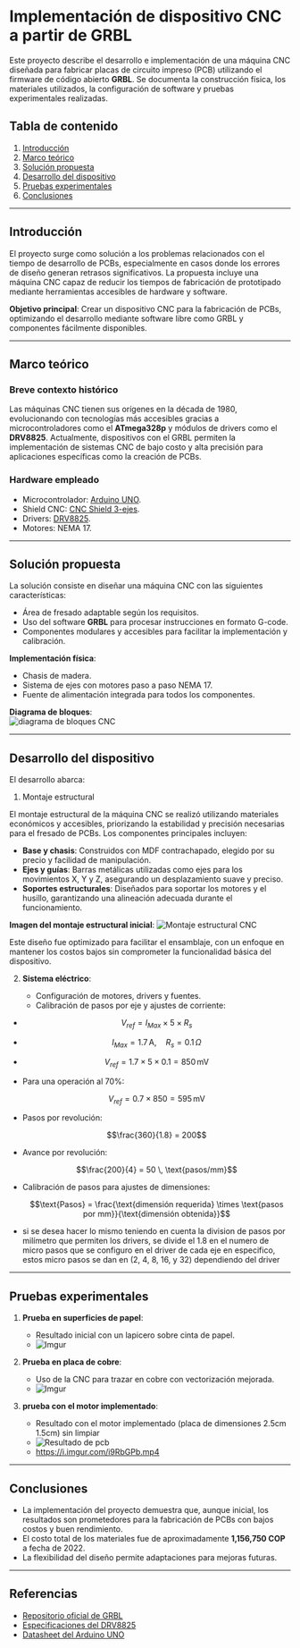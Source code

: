 # Implementación de dispositivo CNC a partir de GRBL

Este proyecto describe el desarrollo e implementación de una máquina CNC diseñada para fabricar placas de circuito impreso (PCB) utilizando el firmware de código abierto **GRBL**. Se documenta la construcción física, los materiales utilizados, la configuración de software y pruebas experimentales realizadas.

## Tabla de contenido

1. [Introducción](#introducción)
2. [Marco teórico](#marco-teórico)
3. [Solución propuesta](#solución-propuesta)
4. [Desarrollo del dispositivo](#desarrollo-del-dispositivo)
5. [Pruebas experimentales](#pruebas-experimentales)
6. [Conclusiones](#conclusiones)

---

## Introducción

El proyecto surge como solución a los problemas relacionados con el tiempo de desarrollo de PCBs, especialmente en casos donde los errores de diseño generan retrasos significativos. La propuesta incluye una máquina CNC capaz de reducir los tiempos de fabricación de prototipado mediante herramientas accesibles de hardware y software.

**Objetivo principal**: Crear un dispositivo CNC para la fabricación de PCBs, optimizando el desarrollo mediante software libre como GRBL y componentes fácilmente disponibles.

---

## Marco teórico

### Breve contexto histórico

Las máquinas CNC tienen sus orígenes en la década de 1980, evolucionando con tecnologías más accesibles gracias a microcontroladores como el **ATmega328p** y módulos de drivers como el **DRV8825**. Actualmente, dispositivos con el GRBL permiten la implementación de sistemas CNC de bajo costo y alta precisión para aplicaciones específicas como la creación de PCBs.

### Hardware empleado

- Microcontrolador: [Arduino UNO](https://docs.arduino.cc/resources/datasheets/A000066-datasheet.pdf).
- Shield CNC: [CNC Shield 3-ejes](https://www.handsontec.com/dataspecs/cnc-3axis-shield.pdf).
- Drivers: [DRV8825](https://www.pololu.com/product/2133).
- Motores: NEMA 17.

---

## Solución propuesta

La solución consiste en diseñar una máquina CNC con las siguientes características:

- Área de fresado adaptable según los requisitos.
- Uso del software **GRBL** para procesar instrucciones en formato G-code.
- Componentes modulares y accesibles para facilitar la implementación y calibración.

**Implementación física**:

- Chasis de madera.
- Sistema de ejes con motores paso a paso NEMA 17.
- Fuente de alimentación integrada para todos los componentes.

**Diagrama de bloques**:  
![diagrama de bloques CNC](https://i.imgur.com/sm5t3Yl.png)

---

## Desarrollo del dispositivo

El desarrollo abarca:

1. Montaje estructural

El montaje estructural de la máquina CNC se realizó utilizando materiales económicos y accesibles, priorizando la estabilidad y precisión necesarias para el fresado de PCBs. Los componentes principales incluyen:

- **Base y chasis**: Construidos con MDF contrachapado, elegido por su precio y facilidad de manipulación.
- **Ejes y guías**: Barras metálicas utilizadas como ejes para los movimientos X, Y y Z, asegurando un desplazamiento suave y preciso.
- **Soportes estructurales**: Diseñados para soportar los motores y el husillo, garantizando una alineación adecuada durante el funcionamiento.

**Imagen del montaje estructural inicial**:
![Montaje estructural CNC](https://i.imgur.com/tB0gZWe.jpg)

Este diseño fue optimizado para facilitar el ensamblaje, con un enfoque en mantener los costos bajos sin comprometer la funcionalidad básica del dispositivo.

2. **Sistema eléctrico**:

   - Configuración de motores, drivers y fuentes.
   - Calibración de pasos por eje y ajustes de corriente:

- ```math
  V_{ref} = I_{Max} \times 5 \times R_s
  ```

- ```math
  I_{Max} = 1.7 \, \text{A}, \quad R_s = 0.1 \, \Omega
  ```

- ```math
  V_{ref} = 1.7 \times 5 \times 0.1 = 850 \, \text{mV}
  ```

- Para una operación al 70%:

  ```math
  V_{ref} = 0.7 \times 850 = 595 \, \text{mV}
  ```

- Pasos por revolución:

  ```math
  \frac{360}{1.8} = 200
  ```

- Avance por revolución:

  ```math
  \frac{200}{4} = 50 \, \text{pasos/mm}
  ```

- Calibración de pasos para ajustes de dimensiones:

  ```math
  \text{Pasos} = \frac{\text{dimensión requerida} \times \text{pasos por mm}}{\text{dimensión obtenida}}
  ```

- si se  desea hacer lo mismo teniendo en cuenta la division de pasos por milímetro que permiten los drivers, se divide el 1.8 en el numero de micro pasos que se configuro en el driver de cada eje en especifico, estos micro pasos se dan en  (2, 4, 8, 16, y 32) dependiendo del driver

---

## Pruebas experimentales

1. **Prueba en superficies de papel**:
   - Resultado inicial con un lapicero sobre cinta de papel.
   - ![Imgur](https://i.imgur.com/DA0Un5S.jpg)

2. **Prueba en placa de cobre**:
   - Uso de la CNC para trazar en cobre con vectorización mejorada.
   - ![Imgur](https://i.imgur.com/N8tYTGU.jpg)

3. **prueba con el motor implementado**:

   - Resultado con el motor implementado (placa de dimensiones 2.5cm 1.5cm) sin limpiar
   - ![Resultado de pcb](https://i.imgur.com/PJTkkYW.jpg)
   - <https://i.imgur.com/i9RbGPb.mp4>

---

## Conclusiones

- La implementación del proyecto demuestra que, aunque inicial, los resultados son prometedores para la fabricación de PCBs con bajos costos y buen rendimiento.
- El costo total de los materiales fue de aproximadamente **1,156,750 COP** a fecha de 2022.
- La flexibilidad del diseño permite adaptaciones para mejoras futuras.

---

## Referencias

- [Repositorio oficial de GRBL](https://github.com/grbl/grbl)
- [Especificaciones del DRV8825](https://www.pololu.com/product/2133)
- [Datasheet del Arduino UNO](https://docs.arduino.cc/resources/datasheets/A000066-datasheet.pdf)

